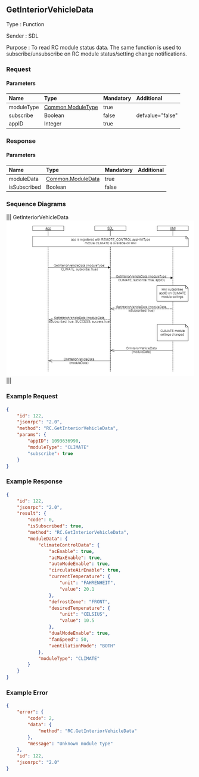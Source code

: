 ## GetInteriorVehicleData

Type
: Function

Sender
: SDL

Purpose
: To read RC module status data. The same function is used to subscribe/unsubscribe on RC module status/setting change notifications.

### Request

#### Parameters

|Name|Type|Mandatory|Additional|
|:---|:---|:--------|:---------|
|moduleType|[Common.ModuleType](/docs/Common/Enums/index.md)|true||
|subscribe|Boolean|false|defvalue="false"|
|appID|Integer|true||

### Response

#### Parameters

|Name|Type|Mandatory|Additional|
|:---|:---|:--------|:---------|
|moduleData|[Common.ModuleData](/docs/Common/Structs/index.md)|true||
|isSubscribed|Boolean|false||

### Sequence Diagrams

|||
GetInteriorVehicleData
![GetInteriorVehicleData](assets/GetInteriorVehicleData.png)
|||

### Example Request

```json
{
    "id": 122,
    "jsonrpc": "2.0",
    "method": "RC.GetInteriorVehicleData",
    "params": {
        "appID": 1093636990,
        "moduleType": "CLIMATE"
        "subscribe": true
    }
}
```

### Example Response

```json
{
    "id": 122,
    "jsonrpc": "2.0",
    "result": {
        "code": 0,
        "isSubscribed": true,
        "method": "RC.GetInteriorVehicleData",
        "moduleData": {
            "climateControlData": {
                "acEnable": true,
                "acMaxEnable": true,
                "autoModeEnable": true,
                "circulateAirEnable": true,
                "currentTemperature": {
                    "unit": "FAHRENHEIT",
                    "value": 20.1
                },
                "defrostZone": "FRONT",
                "desiredTemperature": {
                    "unit": "CELSIUS",
                    "value": 10.5
                },
                "dualModeEnable": true,
                "fanSpeed": 50,
                "ventilationMode": "BOTH"
            },
            "moduleType": "CLIMATE"
        }
    }
}

```

### Example Error

```json
{
    "error": {
        "code": 2,
        "data": {
            "method": "RC.GetInteriorVehicleData"
        },
        "message": "Unknown module type"
    },
    "id": 122,
    "jsonrpc": "2.0"
}
```
